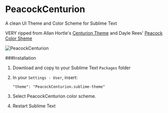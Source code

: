 PeacockCenturion
================

A clean UI Theme and Color Scheme for Sublime Text

VERY ripped from Allan Hortle's [Centurion Theme](https://raw.github.com/allanhortle/Centurion)
and Dayle Rees' [Peacock Color Sheme](https://github.com/daylerees/colour-schemes)


![PeacockCenturion](https://raw.github.com/feiss/PeacockCenturion/master/PeacockCenturion.png)  

###Installation

1. Download and copy to your Sublime Text `Packages` folder

2. In your `Settings - User`, insert: 
        
    `"theme": "PeacockCenturion.sublime-theme"`

3. Select PeacockCenturion color scheme.

4. Restart Sublime Text